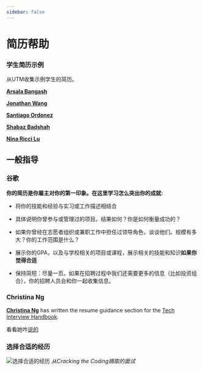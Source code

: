 ```yaml
---
sidebar: false
---
```


# 简历帮助

### 学生简历示例

从UTM收集示例学生的简历。

[__Arsala Bangash__](https://drive.google.com/open?id=1Gf7pInraFqGymEpU5wsFRneXHFIBvdIb)

[__Jonathan Wang__](https://drive.google.com/open?id=1FdKC6G8z0pscC3Dw3uQKZwpe4QiSlVz_)

[__Santiago Ordonez__](https://drive.google.com/open?id=1d9wl3FQhnrpChyOxNg7S8Ue7rndPapcJ)

[__Shabaz Badshah__](https://drive.google.com/open?id=1HdadKYzhiGR5X-YqiB4KRhwl5HrYJ8qf)

[__Nina Ricci Lu__](https://drive.google.com/open?id=15pqPuFUKOC-g_lWwHRj-B6jlWevddRR2)



## 一般指导

### 谷歌

**你的简历是你雇主对你的第一印象。在这里学习怎么突出你的成就:**

- 将你的技能和经验与实习或工作描述相结合

- 具体说明你曾参与或管理过的项目。结果如何？你是如何衡量成功的？

- 如果你曾经在志愿者组织或兼职工作中担任过领导角色，谈谈他们。规模有多大？你的工作范围是什么？

- 展示你的GPA，以及与学校相关的项目或课程，展示相关的技能和知识**如果你觉得合适**

- 保持简短：尽量一页。如果在招聘过程中我们还需要更多的信息（比如投资组合），你的招聘人员会和你一起收集信息。



### Christina Ng

[__Christina Ng__](https://medium.com/@christinang89) has written the resume guidance section for the [Tech Interview Handbook](https://yangshun.github.io/tech-interview-handbook/introduction). 

看看她咋[说的](https://yangshun.github.io/tech-interview-handbook/resume/)


### 选择合适的经历

![选择合适的经历](./getting-right-exp.png)
_从Cracking the Coding摘取的面试_


